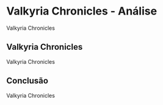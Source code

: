 ---
---

# Valkyria Chronicles - Análise

Valkyria Chronicles

## Valkyria Chronicles

Valkyria Chronicles

## Conclusão

Valkyria Chronicles
